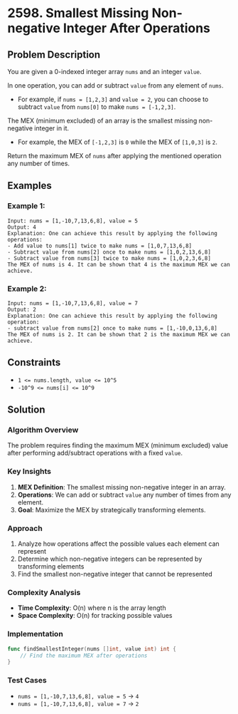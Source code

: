 # 2598. Smallest Missing Non-negative Integer After Operations

## Problem Description

You are given a 0-indexed integer array `nums` and an integer `value`.

In one operation, you can add or subtract `value` from any element of `nums`.

- For example, if `nums = [1,2,3]` and `value = 2`, you can choose to subtract `value` from `nums[0]` to make `nums = [-1,2,3]`.

The MEX (minimum excluded) of an array is the smallest missing non-negative integer in it.

- For example, the MEX of `[-1,2,3]` is `0` while the MEX of `[1,0,3]` is `2`.

Return the maximum MEX of `nums` after applying the mentioned operation any number of times.

## Examples

### Example 1:
```
Input: nums = [1,-10,7,13,6,8], value = 5
Output: 4
Explanation: One can achieve this result by applying the following operations:
- Add value to nums[1] twice to make nums = [1,0,7,13,6,8]
- Subtract value from nums[2] once to make nums = [1,0,2,13,6,8]
- Subtract value from nums[3] twice to make nums = [1,0,2,3,6,8]
The MEX of nums is 4. It can be shown that 4 is the maximum MEX we can achieve.
```

### Example 2:
```
Input: nums = [1,-10,7,13,6,8], value = 7
Output: 2
Explanation: One can achieve this result by applying the following operation:
- subtract value from nums[2] once to make nums = [1,-10,0,13,6,8]
The MEX of nums is 2. It can be shown that 2 is the maximum MEX we can achieve.
```

## Constraints

- `1 <= nums.length, value <= 10^5`
- `-10^9 <= nums[i] <= 10^9`

## Solution

### Algorithm Overview

The problem requires finding the maximum MEX (minimum excluded) value after performing add/subtract operations with a fixed `value`.

### Key Insights

1. **MEX Definition**: The smallest missing non-negative integer in an array.
2. **Operations**: We can add or subtract `value` any number of times from any element.
3. **Goal**: Maximize the MEX by strategically transforming elements.

### Approach

1. Analyze how operations affect the possible values each element can represent
2. Determine which non-negative integers can be represented by transforming elements
3. Find the smallest non-negative integer that cannot be represented

### Complexity Analysis

- **Time Complexity**: O(n) where n is the array length
- **Space Complexity**: O(n) for tracking possible values

### Implementation

```go
func findSmallestInteger(nums []int, value int) int {
    // Find the maximum MEX after operations
}
```

### Test Cases

- `nums = [1,-10,7,13,6,8], value = 5` → `4`
- `nums = [1,-10,7,13,6,8], value = 7` → `2`

